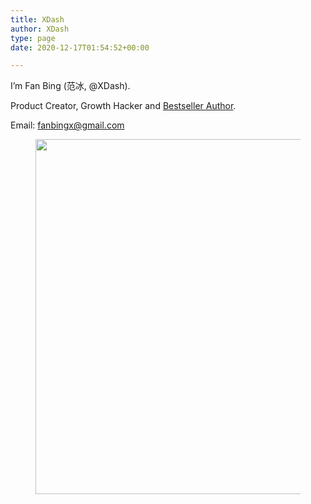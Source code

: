```yaml
---
title: XDash
author: XDash
type: page
date: 2020-12-17T01:54:52+00:00

---
```

<p class="has-text-align-center">
  I&#8217;m Fan Bing (范冰, @XDash).
</p>

<p class="has-text-align-center">
  Product Creator, Growth Hacker and <a href="http://zengzhangheike.mysxl.cn/">Bestseller Author</a>.
</p>

<p class="has-text-align-center">
  Email: <a href="mailto:fanbingx@gmail.com">fanbingx@gmail.com</a>
</p>

<div class="wp-block-image">
  <figure class="aligncenter size-large"><img loading="lazy" decoding="async" width="715" height="568" src="http://xdash.one/wp-content/uploads/2020/12/截屏2020-12-17-09.53.54.png" alt="" class="wp-image-5691" srcset="http://xdash.one/wp-content/uploads/2020/12/截屏2020-12-17-09.53.54.png 715w, http://xdash.one/wp-content/uploads/2020/12/截屏2020-12-17-09.53.54-500x397.png 500w" sizes="(max-width: 715px) 100vw, 715px" /></figure>
</div>